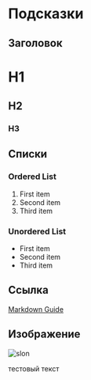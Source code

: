 # Подсказки

## Заголовок

# H1
## H2
### H3

## Списки
### Ordered List

1. First item
2. Second item
3. Third item

### Unordered List

- First item
- Second item
- Third item
## Ссылка

[Markdown Guide](https://www.markdownguide.org)

## Изображение

![slon](1-108.jpg)

тестовый текст